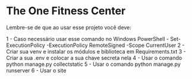 # The One Fitness Center
Lembre-se de que ao usar esse projeto você deve: 

1 - Caso necessário usar esse comando no Windows PowerShell - Set-ExecutionPolicy -ExecutionPolicy RemoteSigned -Scope CurrentUser
2 - Criar sua venv e instalar os módulos e biblioteca em Requirements.txt
3 - Criar a sua .env e colocar a sua chave secreta nela
4 - Usar o comando python manage.py collectstatic
5 - Usar o comando python manage.py runserver
6 - Usar o site
